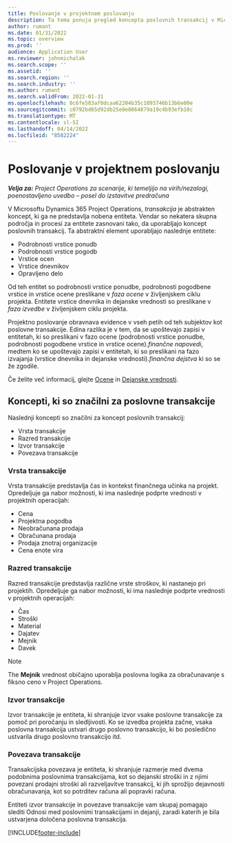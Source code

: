 ```yaml
---
title: Poslovanje v projektnem poslovanju
description: Ta tema ponuja pregled koncepta poslovnih transakcij v Microsoftu Dynamics 365 Project Operations.
author: rumant
ms.date: 01/31/2022
ms.topic: overview
ms.prod: ''
audience: Application User
ms.reviewer: johnmichalak
ms.search.scope: ''
ms.assetid: ''
ms.search.region: ''
ms.search.industry: ''
ms.author: rumant
ms.search.validFrom: 2022-01-31
ms.openlocfilehash: 0c6fe583af0dcaa62204b35c1093746b13b6e00e
ms.sourcegitcommit: c0792bd65d92db25e0e8864879a19c4b93efb10c
ms.translationtype: MT
ms.contentlocale: sl-SI
ms.lasthandoff: 04/14/2022
ms.locfileid: "8582224"
---
```

# <a name="business-transactions-in-project-operations"></a>Poslovanje v projektnem poslovanju

_**Velja za:** Project Operations za scenarije, ki temeljijo na virih/nezalogi, poenostavljeno uvedbo – posel do izstavitve predračuna_

V Microsoftu Dynamics 365 Project Operations, *transakcija* je abstrakten koncept, ki ga ne predstavlja nobena entiteta. Vendar so nekatera skupna področja in procesi za entitete zasnovani tako, da uporabljajo koncept poslovnih transakcij. Ta abstraktni element uporabljajo naslednje entitete:

- Podrobnosti vrstice ponudb
- Podrobnosti vrstice pogodb
- Vrstice ocen
- Vrstice dnevnikov
- Opravljeno delo

Od teh entitet so podrobnosti vrstice ponudbe, podrobnosti pogodbene vrstice in vrstice ocene preslikane v *faza ocene* v življenjskem ciklu projekta. Entitete vrstice dnevnika in dejanske vrednosti so preslikane v *faza izvedbe* v življenjskem ciklu projekta.

Projektno poslovanje obravnava evidence v vseh petih od teh subjektov kot poslovne transakcije. Edina razlika je v tem, da se upoštevajo zapisi v entitetah, ki so preslikani v fazo ocene (podrobnosti vrstice ponudbe, podrobnosti pogodbene vrstice in vrstice ocene).*finančne napovedi*, medtem ko se upoštevajo zapisi v entitetah, ki so preslikani na fazo izvajanja (vrstice dnevnika in dejanske vrednosti).*finančna dejstva* ki so se že zgodile.

Če želite več informacij, glejte [Ocene](../project-management/estimating-projects-overview.md) in [Dejanske vrednosti](actuals-overview.md).

## <a name="concepts-that-are-unique-to-business-transactions"></a>Koncepti, ki so značilni za poslovne transakcije

Naslednji koncepti so značilni za koncept poslovnih transakcij:

- Vrsta transakcije
- Razred transakcije
- Izvor transakcije
- Povezava transakcije

### <a name="transaction-type"></a>Vrsta transakcije

Vrsta transakcije predstavlja čas in kontekst finančnega učinka na projekt. Opredeljuje ga nabor možnosti, ki ima naslednje podprte vrednosti v projektnih operacijah:

- Cena
- Projektna pogodba
- Neobračunana prodaja
- Obračunana prodaja
- Prodaja znotraj organizacije
- Cena enote vira

### <a name="transaction-class"></a>Razred transakcije

Razred transakcije predstavlja različne vrste stroškov, ki nastanejo pri projektih. Opredeljuje ga nabor možnosti, ki ima naslednje podprte vrednosti v projektnih operacijah:

- Čas
- Stroški
- Material
- Dajatev
- Mejnik
- Davek

> [!NOTE]
> The **Mejnik** vrednost običajno uporablja poslovna logika za obračunavanje s fiksno ceno v Project Operations.

### <a name="transaction-origin"></a>Izvor transakcije

Izvor transakcije je entiteta, ki shranjuje izvor vsake poslovne transakcije za pomoč pri poročanju in sledljivosti. Ko se izvedba projekta začne, vsaka poslovna transakcija ustvari drugo poslovno transakcijo, ki bo posledično ustvarila drugo poslovno transakcijo itd.

### <a name="transaction-connection"></a>Povezava transakcije

Transakcijska povezava je entiteta, ki shranjuje razmerje med dvema podobnima poslovnima transakcijama, kot so dejanski stroški in z njimi povezani prodajni stroški ali razveljavitve transakcij, ki jih sprožijo dejavnosti obračunavanja, kot so potrditev računa ali popravki računa.

Entiteti izvor transakcije in povezave transakcije vam skupaj pomagajo slediti Odnosi med poslovnimi transakcijami in dejanji, zaradi katerih je bila ustvarjena določena poslovna transakcija.

[!INCLUDE[footer-include](../includes/footer-banner.md)]
